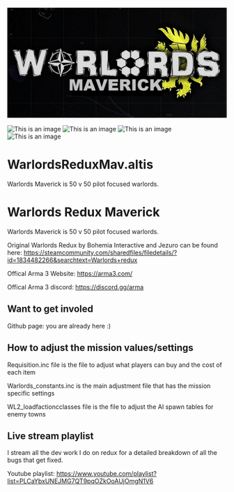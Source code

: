 ![This is an image](https://github.com/korbelz/WarlordsReduxMav.altis/blob/main/warlords_maverick.jpg)

![This is an image](	https://img.shields.io/github/issues/korbelz/WarlordsReduxMav.altis)  ![This is an image](https://img.shields.io/github/forks/korbelz/WarlordsReduxMav.altis)  ![This is an image](https://img.shields.io/github/stars/korbelz/WarlordsReduxMav.altis) 	![This is an image](	https://img.shields.io/twitter/url?url=https%3A%2F%2Fgithub.com%2Fkorbelz%2FWarlordsReduxMav.altis
)

# WarlordsReduxMav.altis
Warlords Maverick is 50 v 50 pilot focused warlords.

 # Warlords Redux Maverick 
Warlords Maverick is 50 v 50 pilot focused warlords. 

Original Warlords Redux by Bohemia Interactive and Jezuro can be found here:
https://steamcommunity.com/sharedfiles/filedetails/?id=1834482266&searchtext=Warlords+redux

Offical Arma 3 Website: https://arma3.com/

Offical Arma 3 discord:  https://discord.gg/arma


## Want to get involed  

Github page: you are already here :)

## How to adjust the mission values/settings

Requisition.inc file is the file to adjust what players can buy and the cost of each item

Warlords_constants.inc is the main adjustment file that has the mission specific settings 

WL2_loadfactioncclasses file is the file to adjust the AI spawn tables for enemy towns

## Live stream playlist 

I stream all the dev work I do on redux for a detailed breakdown of all the bugs that get fixed. 

Youtube playlist: https://www.youtube.com/playlist?list=PLCaYbxUNEJMG7QT9pqOZkOoAUjOmgN1V6

